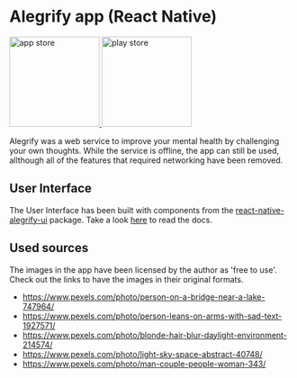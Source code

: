 # Alegrify app (React Native)

<a href="https://itunes.apple.com/app/alegrify/id1450090646" title="app store">
  <img alt="app store" src="https://alegrify.com/apple_store.png" width="160" />
</a>
<a href="https://play.google.com/store/apps/details?id=com.alegrify" title="play store">
  <img alt="play store" src="https://alegrify.com/google-play.png" width="160" />
</a>

<br />

<p>
  Alegrify was a web service to improve your mental health by challenging your own thoughts.
  While the service is offline, the app can still be used, allthough all of the features that required networking have been removed.
</p>

## User Interface

The User Interface has been built with components from the [react-native-alegrify-ui](https://www.npmjs.com/package/react-native-alegrify-ui) package. Take a look [here](https://dejakob.com/react-native-alegrify-ui) to read the docs.

## Used sources

The images in the app have been licensed by the author as 'free to use'.
Check out the links to have the images in their original formats.

* https://www.pexels.com/photo/person-on-a-bridge-near-a-lake-747964/
* https://www.pexels.com/photo/person-leans-on-arms-with-sad-text-1927571/
* https://www.pexels.com/photo/blonde-hair-blur-daylight-environment-214574/
* https://www.pexels.com/photo/light-sky-space-abstract-40748/
* https://www.pexels.com/photo/man-couple-people-woman-343/
